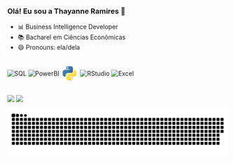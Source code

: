 ### Olá! Eu sou a Thayanne Ramires 👋

- 📊 Business Intelligence Developer
- 📚 Bacharel em Ciências Econômicas
- 😄 Pronouns: ela/dela

<div style="display: inline_block"><br>
<img align="center" alt="SQL" height="40" width="40" src="https://cdn.jsdelivr.net/gh/devicons/devicon@latest/icons/azuresqldatabase/azuresqldatabase-original.svg">
<img align="center" alt="PowerBI" height="40" width="40" src="https://uxwing.com/wp-content/themes/uxwing/download/brands-and-social-media/power-bi-icon.png">
<img align="center" alt="Python" height="40" width="40" src="https://raw.githubusercontent.com/devicons/devicon/master/icons/python/python-original.svg">
<img align="center" alt="RStudio" height="40" width="40" src="https://cdn.jsdelivr.net/gh/devicons/devicon@latest/icons/rstudio/rstudio-original.svg">
<img align="center" alt="Excel" height="40" width="40" src="https://icons.veryicon.com/png/o/miscellaneous/logo-design-of-lingzhuyun/icon-file-type-excel.png">
</div>
 
   ##
 
<div>  
  <a href = "mailto:thayanneramires@gmail.com"><img src="https://img.shields.io/badge/Gmail-D14836?style=for-the-badge&logo=gmail&logoColor=white" target="_blank"></a>
  <a href="https://www.linkedin.com/in/thayanneramires/" target="_blank"><img src="https://img.shields.io/badge/-LinkedIn-%230077B5?style=for-the-badge&logo=linkedin&logoColor=white" target="_blank"></a> 
 
  ![Snake animation](https://github.com/thayanneramires/thayanneramires/blob/output/github-contribution-grid-snake.svg)
 
</div>
